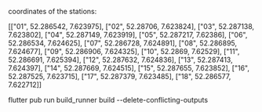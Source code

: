 coordinates of the stations:

[["01", 52.286542, 7.623975],
 ["02", 52.28706, 7.623824],
 ["03", 52.287138, 7.623802],
 ["04", 52.287149, 7.623919],
 ["05", 52.287217, 7.62386],
 ["06", 52.286534, 7.624625],
 ["07", 52.286728, 7.624891],
 ["08", 52.286895, 7.624677],
 ["09", 52.286906, 7.624325],
 ["10", 52.2869, 7.62529],
 ["11", 52.286691, 7.625394],
 ["12", 52.287632, 7.624836],
 ["13", 52.287413, 7.624397],
 ["14", 52.287669, 7.624515],
 ["15", 52.287655, 7.623852],
 ["16", 52.287525, 7.623715],
 ["17", 52.287379, 7.623485],
 ["18", 52.286577, 7.622712]]


flutter pub run build_runner build --delete-conflicting-outputs